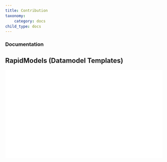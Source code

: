 ```yaml
---
title: Contribution
taxonomy:
    category: docs
child_type: docs
---
```


### Documentation

## RapidModels (Datamodel Templates)

![Service WF](service-wf-animated-7_en.gif?resize=600&classes=center)

<footer>
    <link rel="stylesheet" type="text/css" href="https://ui5.sap.com/resources/sap/ui/core/themes/base/SAP-icons.css">
    <style>
      @font-face {
      font-family: "ui5-icon-font";
      src: url(https://docs.exolynk.com/cdn/SAP-icons.ttf) format("truetype");
      }
      p.ui5-icon { 
      font-family: "ui5-icon-font";
    }
    </style>
</footer>